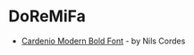 # DoReMiFa






* [Cardenio Modern Bold Font](https://www.dafont.com/pt/cardenio-modern.font) - by Nils Cordes
